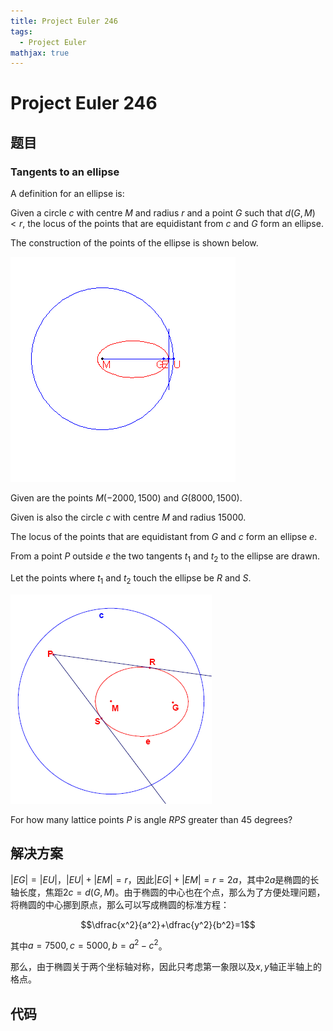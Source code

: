 ```yaml
---
title: Project Euler 246
tags:
  - Project Euler
mathjax: true
---
```

<escape><!-- more --></escape>
    

# Project Euler 246
## 题目
### Tangents to an ellipse

A definition for an ellipse is:

Given a circle $c$ with centre $M$ and radius $r$ and a point $G$ such that $d(G,M)<r$, the locus of the points that are equidistant from $c$ and $G$ form an ellipse.

The construction of the points of the ellipse is shown below.

![](../images/p246_anim.gif)

Given are the points $M(-2000,1500)$ and $G(8000,1500)$. 

Given is also the circle $c$ with centre $M$ and radius $15000$.

The locus of the points that are equidistant from $G$ and $c$ form an ellipse $e$.

From a point $P$ outside $e$ the two tangents $t_1$ and $t_2$ to the ellipse are drawn.

Let the points where $t_1$ and $t_2$ touch the ellipse be $R$ and $S$.

![](../images/p246_ellipse.gif)

For how many lattice points $P$ is angle $RPS$ greater than $45$ degrees?


## 解决方案

$|EG|=|EU|$，$|EU|+|EM|=r$，因此$|EG|+|EM|=r=2a$，其中$2a$是椭圆的长轴长度，焦距$2c=d(G,M)$。由于椭圆的中心也在个点，那么为了方便处理问题，将椭圆的中心挪到原点，那么可以写成椭圆的标准方程：

$$\dfrac{x^2}{a^2}+\dfrac{y^2}{b^2}=1$$

其中$a=7500,c=5000,b=a^2-c^2$。

那么，由于椭圆关于两个坐标轴对称，因此只考虑第一象限以及$x,y$轴正半轴上的格点。


## 代码


